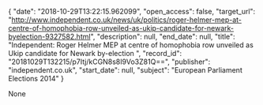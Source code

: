 {
  "date": "2018-10-29T13:22:15.962099", 
  "open_access": false, 
  "target_url": "http://www.independent.co.uk/news/uk/politics/roger-helmer-mep-at-centre-of-homophobia-row-unveiled-as-ukip-candidate-for-newark-byelection-9327582.html", 
  "description": null, 
  "end_date": null, 
  "title": "Independent:  Roger Helmer MEP at centre of homophobia row unveiled as Ukip candidate for Newark by-election ", 
  "record_id": "20181029T132215/p7Itj/kCGN8s8I9Vo3Z81Q==", 
  "publisher": "independent.co.uk", 
  "start_date": null, 
  "subject": "European Parliament Elections 2014"
}

None